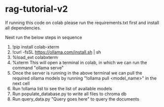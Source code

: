 # rag-tutorial-v2

If running this code on colab please run the requirements.txt first and install all dependencies.

Next run the below steps in sequence
1) !pip install colab-xterm
2) !curl -fsSL https://ollama.com/install.sh | sh
3) %load_ext colabxterm
4) %xterm
    This will open a terminal in colab, in which we can run the command "ollama serve"
5) Once the server is running in the above terminal we can pull the required ollama models by running "!ollama pull <model_name>" in the next cell
6) Run !ollama list to see the list of available models
7) Run populate_database.py to write all files to chroma db
8) Run query_data.py "Query goes here" to query the documents